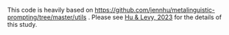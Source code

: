 This code is heavily based on https://github.com/jennhu/metalinguistic-prompting/tree/master/utils .
Please see [Hu & Levy, 2023](https://arxiv.org/abs/2305.13264) for the details of this study.
